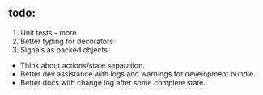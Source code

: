 ## todo:

1) Unit tests - more
2) Better typing for decorators
3) Signals as packed objects

- Think about actions/state separation.
- Better dev assistance with logs and warnings for development bundle.
- Better docs with change log after some complete state.

